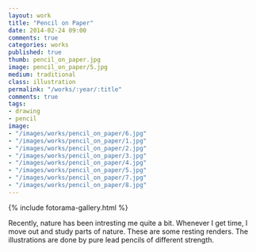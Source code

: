 ```yaml
---
layout: work
title: "Pencil on Paper"
date: 2014-02-24 09:00
comments: true
categories: works
published: true
thumb: pencil_on_paper.jpg
image: pencil_on_paper/5.jpg
medium: traditional
class: illustration
permalink: "/works/:year/:title"
comments: true
tags:
- drawing
- pencil
image:
- "/images/works/pencil_on_paper/6.jpg"
- "/images/works/pencil_on_paper/1.jpg"
- "/images/works/pencil_on_paper/2.jpg"
- "/images/works/pencil_on_paper/3.jpg"
- "/images/works/pencil_on_paper/4.jpg"
- "/images/works/pencil_on_paper/5.jpg"
- "/images/works/pencil_on_paper/7.jpg"
- "/images/works/pencil_on_paper/8.jpg"
---
```


{% include fotorama-gallery.html %}

Recently, nature has been intresting me quite a bit. Whenever I get time, I move out and study parts of nature. These are some resting renders. The illustrations are done by pure lead pencils of different strength.